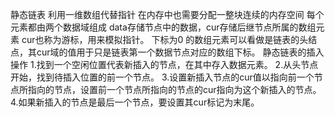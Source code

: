 静态链表 利用一维数组代替指针
在内存中也需要分配一整块连续的内存空间
每个元素都由两个数据域组成 
data存储节点中的数据，cur存储后继节点所属的数组元素
cur也称为游标，用来模拟指针。
下标为0 的数组元素可以看做是链表的头结点，其cur域的值用于只是链表第一个数据节点对应的数组下标。
静态链表的插入操作
1.找到一个空闲位置代表新插入的节点，在其中存入数据元素。
2.从头节点开始，找到待插入位置的前一个节点。
3.设置新插入节点的cur值以指向前一个节点所指向的节点，设置前一个节点所指向的节点的cur指向为这个新插入的节点。
4.如果新插入的节点是最后一个节点，要设置其cur标记为末尾。
